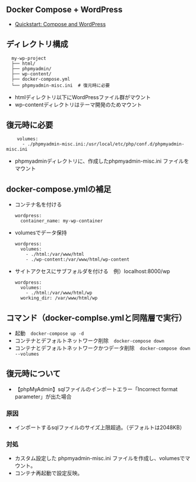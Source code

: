## Docker Compose + WordPress
- [Quickstart: Compose and WordPress](https://docs.docker.com/compose/wordpress/)

## ディレクトリ構成

```
  my-wp-project
  ├── html/
  ├── phpmyadmin/
  ├── wp-content/
  ├── docker-compose.yml
  └── phpmyadmin-misc.ini  # 復元時に必要
  ```
- htmlディレクトリ以下にWordPressファイル群がマウント
- wp-contentディレクトリはテーマ開発のためマウント

## 復元時に必要

```
    volumes:
      - ./phpmyadmin-misc.ini:/usr/local/etc/php/conf.d/phpmyadmin-misc.ini
```

- phpmyadminディレクトリに、作成したphpmyadmin-misc.ini ファイルをマウント

## docker-compose.ymlの補足

- コンテナ名を付ける
  ```
  wordpress:
    container_name: my-wp-container
  ```

- volumesでデータ保持
  ```
  wordpress:
    volumes:
      - ./html:/var/www/html
      - ./wp-content:/var/www/html/wp-content
  ```

- サイトアクセスにサブフォルダを付ける　例）localhost:8000/wp

  ```
  wordpress:
    volumes:
      - ./html:/var/www/html/wp
    working_dir: /var/www/html/wp
  ```

## コマンド（docker-complse.ymlと同階層で実行）

- 起動　```docker-compose up -d```
- コンテナとデフォルトネットワーク削除　```docker-compose down```
- コンテナとデフォルトネットワークかつデータ削除　```docker-compose down --volumes```

## 復元時について

- 【phpMyAdmin】sqlファイルのインポートエラー「Incorrect format parameter」が出た場合

### 原因
- インポートするsqlファイルのサイズ上限超過。（デフォルトは2048KB）

### 対処
- カスタム設定した phpmyadmin-misc.ini ファイルを作成し、volumesでマウント。
- コンテナ再起動で設定反映。
